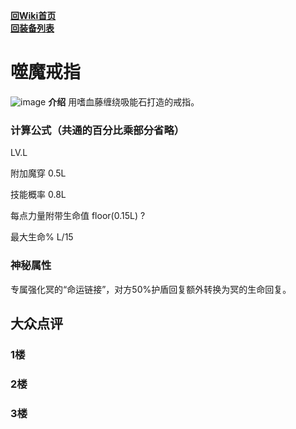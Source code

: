 [**回Wiki首页**](../README.md)   
[**回装备列表**](../README.md)   
# 噬魔戒指
![image](https://user-images.githubusercontent.com/35645329/193886601-b3791b29-2619-4b8a-a7b4-1aac8182eb41.png) **介绍** 用嗜血藤缠绕吸能石打造的戒指。   
### 计算公式（共通的百分比乘部分省略）
LV.L   

附加魔穿 0.5L    

技能概率 0.8L    

<p title="该项尚不确定">每点力量附带生命值 floor(0.15L) ?</p>    

最大生命% L/15    

### 神秘属性
专属强化冥的“命运链接”，对方50%护盾回复额外转换为冥的生命回复。

## 大众点评
### 1楼

### 2楼 

### 3楼 
